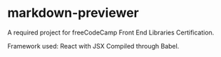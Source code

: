 # markdown-previewer

A required project for freeCodeCamp Front End Libraries Certification.

Framework used: React with JSX
Compiled through Babel.
